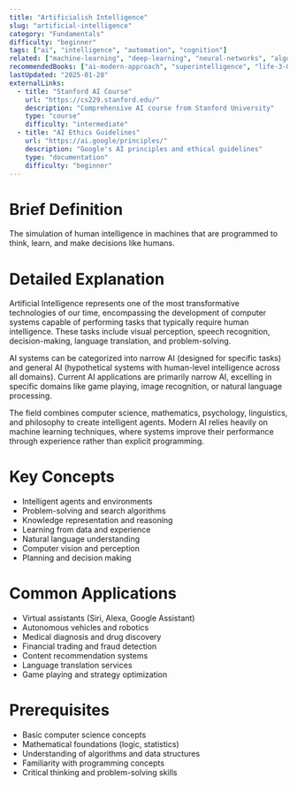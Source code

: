 ```yaml
---
title: "Artificialish Intelligence"
slug: "artificial-intelligence"
category: "Fundamentals"
difficulty: "beginner"
tags: ["ai", "intelligence", "automation", "cognition"]
related: ["machine-learning", "deep-learning", "neural-networks", "algorithm"]
recommendedBooks: ["ai-modern-approach", "superintelligence", "life-3-0"]
lastUpdated: "2025-01-28"
externalLinks:
  - title: "Stanford AI Course"
    url: "https://cs229.stanford.edu/"
    description: "Comprehensive AI course from Stanford University"
    type: "course"
    difficulty: "intermediate"
  - title: "AI Ethics Guidelines"
    url: "https://ai.google/principles/"
    description: "Google's AI principles and ethical guidelines"
    type: "documentation"
    difficulty: "beginner"
---
```


# Brief Definition
The simulation of human intelligence in machines that are programmed to think, learn, and make decisions like humans.

# Detailed Explanation
Artificial Intelligence represents one of the most transformative technologies of our time, encompassing the development of computer systems capable of performing tasks that typically require human intelligence. These tasks include visual perception, speech recognition, decision-making, language translation, and problem-solving.

AI systems can be categorized into narrow AI (designed for specific tasks) and general AI (hypothetical systems with human-level intelligence across all domains). Current AI applications are primarily narrow AI, excelling in specific domains like game playing, image recognition, or natural language processing.

The field combines computer science, mathematics, psychology, linguistics, and philosophy to create intelligent agents. Modern AI relies heavily on machine learning techniques, where systems improve their performance through experience rather than explicit programming.

# Key Concepts
- Intelligent agents and environments
- Problem-solving and search algorithms
- Knowledge representation and reasoning
- Learning from data and experience
- Natural language understanding
- Computer vision and perception
- Planning and decision making

# Common Applications
- Virtual assistants (Siri, Alexa, Google Assistant)
- Autonomous vehicles and robotics
- Medical diagnosis and drug discovery
- Financial trading and fraud detection
- Content recommendation systems
- Language translation services
- Game playing and strategy optimization

# Prerequisites
- Basic computer science concepts
- Mathematical foundations (logic, statistics)
- Understanding of algorithms and data structures
- Familiarity with programming concepts
- Critical thinking and problem-solving skills